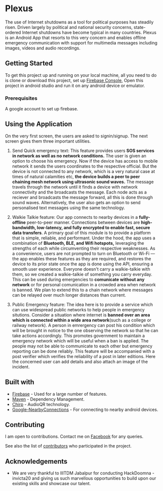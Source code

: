 # Plexus

The use of Internet shutdowns as a tool for political purposes has steadily risen. Driven largely by political and national security concerns, state-ordered Internet shutdowns have become typical in many countries. Plexus is an Android App that resorts to this very concern and enables offline emergency communication with support for multimedia messages including images, videos and audio recordings.

## Getting Started

To get this project up and running on your local machine, all you need to do is clone or download this project, set up [Firebase Console](https://firebase.google.com/docs/android/setup), Open this project in android studio and run it on any android device or emulator.

### Prerequisites

A google account to set up firebase.

## Using the Application

On the very first screen, the users are asked to signin/signup. The next screen gives them three important utilities.

1. Send Quick emergency text: This feature provides users __SOS services in network as well as no network conditions.__ 
The user is given an option to choose his emergency. Now if the device has access to mobile network it sends the users coordinates to the respective official. But the device is not connected to any network, which is a very natural case at times of natural calamities etc, __the device builds a peer to peer chaining mesh network using ultrasonic sound waves.__ The message travels through the network until it finds a device with network connectivity and the broadcasts the message. Each node acts as a reciever and broadcasts the message forward, all this is done through sound waves. Alternatively, the user also gets an option to send personalised text messages using the same technology.

2. Walkie Talkie feature: Our app connects to nearby devices in a __fully-offline__ peer-to-peer manner. Connections between devices are __high-bandwidth, low-latency, and fully encrypted to enable fast, secure data transfers__. A primary goal of this module is to provide a platform that is simple, reliable, and performant. Under the hood, the app uses a combination of __Bluetooth, BLE, and Wifi hotspots,__ leveraging the strengths of each while circumventing their respective weaknesses. As a convenience, users are not prompted to turn on Bluetooth or Wi-Fi — the app enables these features as they are required, and restores the device to its prior state once the app is done using the API, ensuring a smooth user experience. Everyone doesn't carry a walkie-talkie with them, so we created a walkie-talkie of something you carry everyday. This can be used during emergencies to __comunicate without any network__ or for personal comunication in a crowded area when network is banned. We plan to extend this to a chain network where messages can be relayed over much longer distances than current.

3. Public Emergency feature: The idea here is to provide a service which can use widespread public networks to help people in emergency situtions. Consider a situation where internet is __banned over an area which is connected within a wide area network__(such as a college or railway network). A person in emrergency can post his condition which will be brought in notice to the one observing the network so that he can take actions accordingly. This promotes government to maintain a emergency network which will be useful when a ban is applied. The people may not be able to communicate to each other but emergency reporting can be done reliably. This feature will be accompanied with a post verifier which verifies the reliability of a post in later editions. Here the concerned user can add details and also attach an image of the incident.

  
## Built with

* [Firebase](https://firebase.google.com/) - Used for a large number of features.
* [Maven](https://dl.google.com/dl/android/maven2/index.html) - Dependency Management.
* [Chirp](https://chirp.io/) - AudioQR technology.
* [Google-NearbyConnections](https://developers.google.com/nearby/connections/overview) - For connecting to nearby android devices.

## Contributing

I am open to contributions. Contact me on [Facebook](https://www.facebook.com/mishraprateekaries) for any queries.

See also the list of [contributors](https://github.com/thesmallstar/SilverBook/Plexus/contributors) who participated in the project.

## Acknowledgements
* We are very thankful to IIITDM Jabalpur for conducting HackDoomna - invicta20 and giving us such marvellous opportunities to build upon our existing skills and showcase our talent.

